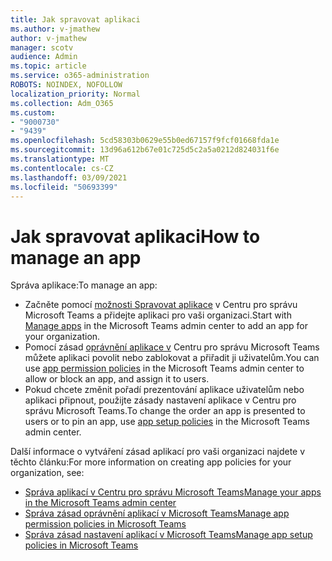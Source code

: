 ```yaml
---
title: Jak spravovat aplikaci
ms.author: v-jmathew
author: v-jmathew
manager: scotv
audience: Admin
ms.topic: article
ms.service: o365-administration
ROBOTS: NOINDEX, NOFOLLOW
localization_priority: Normal
ms.collection: Adm_O365
ms.custom:
- "9000730"
- "9439"
ms.openlocfilehash: 5cd58303b0629e55b0ed67157f9fcf01668fda1e
ms.sourcegitcommit: 13d96a612b67e01c725d5c2a5a0212d824031f6e
ms.translationtype: MT
ms.contentlocale: cs-CZ
ms.lasthandoff: 03/09/2021
ms.locfileid: "50693399"
---
```

# <a name="how-to-manage-an-app"></a><span data-ttu-id="adb74-102">Jak spravovat aplikaci</span><span class="sxs-lookup"><span data-stu-id="adb74-102">How to manage an app</span></span>

<span data-ttu-id="adb74-103">Správa aplikace:</span><span class="sxs-lookup"><span data-stu-id="adb74-103">To manage an app:</span></span>

- <span data-ttu-id="adb74-104">Začněte pomocí [možnosti Spravovat aplikace](https://admin.teams.microsoft.com/policies/manage-apps) v Centru pro správu Microsoft Teams a přidejte aplikaci pro vaši organizaci.</span><span class="sxs-lookup"><span data-stu-id="adb74-104">Start with [Manage apps](https://admin.teams.microsoft.com/policies/manage-apps) in the Microsoft Teams admin center to add an app for your organization.</span></span>
- <span data-ttu-id="adb74-105">Pomocí zásad [oprávnění aplikace v](https://admin.teams.microsoft.com/policies/app-permission) Centru pro správu Microsoft Teams můžete aplikaci povolit nebo zablokovat a přiřadit ji uživatelům.</span><span class="sxs-lookup"><span data-stu-id="adb74-105">You can use [app permission policies](https://admin.teams.microsoft.com/policies/app-permission) in the Microsoft Teams admin center to allow or block an app, and assign it to users.</span></span>
- <span data-ttu-id="adb74-106">Pokud chcete změnit pořadí prezentování aplikace uživatelům nebo [](https://admin.teams.microsoft.com/policies/app-setup) aplikaci připnout, použijte zásady nastavení aplikace v Centru pro správu Microsoft Teams.</span><span class="sxs-lookup"><span data-stu-id="adb74-106">To change the order an app is presented to users or to pin an app, use [app setup policies](https://admin.teams.microsoft.com/policies/app-setup) in the Microsoft Teams admin center.</span></span>

<span data-ttu-id="adb74-107">Další informace o vytváření zásad aplikací pro vaši organizaci najdete v těchto článku:</span><span class="sxs-lookup"><span data-stu-id="adb74-107">For more information on creating app policies for your organization, see:</span></span>

- [<span data-ttu-id="adb74-108">Správa aplikací v Centru pro správu Microsoft Teams</span><span class="sxs-lookup"><span data-stu-id="adb74-108">Manage your apps in the Microsoft Teams admin center</span></span>](https://docs.microsoft.com/MicrosoftTeams/manage-apps)
- [<span data-ttu-id="adb74-109">Správa zásad oprávnění aplikací v Microsoft Teams</span><span class="sxs-lookup"><span data-stu-id="adb74-109">Manage app permission policies in Microsoft Teams</span></span>](https://docs.microsoft.com/microsoftteams/teams-app-permission-policies)
- [<span data-ttu-id="adb74-110">Správa zásad nastavení aplikací v Microsoft Teams</span><span class="sxs-lookup"><span data-stu-id="adb74-110">Manage app setup policies in Microsoft Teams</span></span>](https://docs.microsoft.com/microsoftteams/teams-app-setup-policies)
